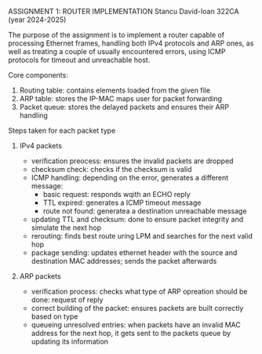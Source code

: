 ASSIGNMENT 1: ROUTER IMPLEMENTATION
Stancu David-Ioan 322CA (year 2024-2025)

The purpose of the assignment is to implement a router capable of processing Ethernet frames,
handling both IPv4 protocols and ARP ones, as well as treating a couple of usually encountered 
errors, using ICMP protocols for timeout and unreachable host.

Core components:
1. Routing table: contains elements loaded from the given file
2. ARP table: stores the IP-MAC maps user for packet forwarding
3. Packet queue: stores the delayed packets and ensures their ARP handling 

Steps taken for each packet type
1. IPv4 packets
    - verification preocess: ensures the invalid packets are dropped
    - checksum check: checks if the checksum is valid
    - ICMP handling: depending on the error, generates a different message:
        * basic request: responds wqith an ECHO reply
        * TTL expired: generates a ICMP timeout message
        * route not found: generatea a destination unreachable message
    - updating TTL and checksum: done to ensure packet integrity and simulate the next hop
    - rerouting: finds best route uring LPM and searches for the next valid hop
    - package sending: updates ethernet header with the source and destination MAC addresses;
                       sends the packet afterwards 

2. ARP packets
    - verification process: checks what type of ARP opreation should be done: request of reply
    - correct building of the packet: ensures packets are built correctly based on type
    - queueing unresolved entries: when packets have an invalid MAC address for the next hop, 
                                   it gets sent to the packets queue by updating its information

